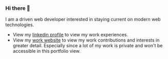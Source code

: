 ### Hi there 👋

I am a driven web developer interested in staying current on modern web technologies.

- View my [linkedin profile](https://www.linkedin.com/in/cjogles/) to view my work experiences.
- View my [work website](https://cjogles.github.io/work-website/) to view my work contributions and interests in greater detail. Especially since a lot of my work is private and won't be accessible in this portfolio view.
